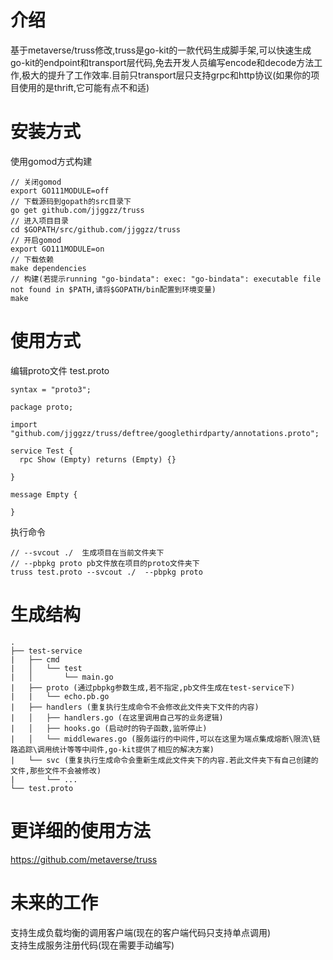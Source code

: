 # 介绍
基于metaverse/truss修改,truss是go-kit的一款代码生成脚手架,可以快速生成go-kit的endpoint和transport层代码,免去开发人员编写encode和decode方法工作,极大的提升了工作效率.目前只transport层只支持grpc和http协议(如果你的项目使用的是thrift,它可能有点不和适)

# 安装方式
使用gomod方式构建
```
// 关闭gomod
export GO111MODULE=off
// 下载源码到gopath的src目录下
go get github.com/jjggzz/truss
// 进入项目目录
cd $GOPATH/src/github.com/jjggzz/truss
// 开启gomod
export GO111MODULE=on
// 下载依赖
make dependencies
// 构建(若提示running "go-bindata": exec: "go-bindata": executable file not found in $PATH,请将$GOPATH/bin配置到环境变量)
make
```
# 使用方式
编辑proto文件 test.proto
```
syntax = "proto3";

package proto;

import "github.com/jjggzz/truss/deftree/googlethirdparty/annotations.proto";

service Test {
  rpc Show (Empty) returns (Empty) {}

}

message Empty {

}
```
执行命令
```
// --svcout ./  生成项目在当前文件夹下
// --pbpkg proto pb文件放在项目的proto文件夹下
truss test.proto --svcout ./  --pbpkg proto
```
# 生成结构
```
.
├── test-service
|   ├── cmd 
|   │   └── test
|   │       └── main.go
|   ├── proto (通过pbpkg参数生成,若不指定,pb文件生成在test-service下)
|   |   └── echo.pb.go
|   ├── handlers (重复执行生成命令不会修改此文件夹下文件的内容)
|   │   ├── handlers.go (在这里调用自己写的业务逻辑)
|   │   ├── hooks.go (启动时的钩子函数,监听停止)
|   │   └── middlewares.go (服务运行的中间件,可以在这里为端点集成熔断\限流\链路追踪\调用统计等等中间件,go-kit提供了相应的解决方案)
|   └── svc (重复执行生成命令会重新生成此文件夹下的内容.若此文件夹下有自己创建的文件,那些文件不会被修改)
|       └── ...
└── test.proto
```
# 更详细的使用方法
https://github.com/metaverse/truss
# 未来的工作
支持生成负载均衡的调用客户端(现在的客户端代码只支持单点调用)\
支持生成服务注册代码(现在需要手动编写)
